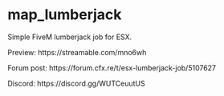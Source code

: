# map_lumberjack

Simple FiveM lumberjack job for ESX.
<p>Preview: https://streamable.com/mno6wh</p>
<p>Forum post: https://forum.cfx.re/t/esx-lumberjack-job/5107627</p>
<p>Discord: https://discord.gg/WUTCeuutUS</p>
